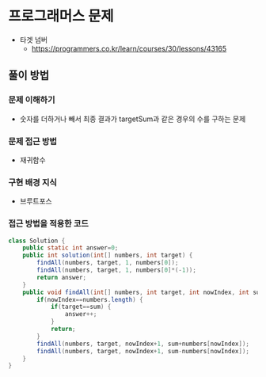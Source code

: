 # 프로그래머스 문제
- 타겟 넘버
    - https://programmers.co.kr/learn/courses/30/lessons/43165

## 풀이 방법
### 문제 이해하기
- 숫자를 더하거나 빼서 최종 결과가 targetSum과 같은 경우의 수를 구하는 문제

### 문제 접근 방법
- 재귀함수

### 구현 배경 지식
- 브루트포스

### 접근 방법을 적용한 코드
```java
class Solution {
	public static int answer=0;
    public int solution(int[] numbers, int target) {
    	findAll(numbers, target, 1, numbers[0]);
    	findAll(numbers, target, 1, numbers[0]*(-1));
        return answer;
    }
    public void findAll(int[] numbers, int target, int nowIndex, int sum) {
    	if(nowIndex==numbers.length) {
    		if(target==sum) {
    			answer++;
    		}
    		return;
    	}
    	findAll(numbers, target, nowIndex+1, sum+numbers[nowIndex]);
    	findAll(numbers, target, nowIndex+1, sum-numbers[nowIndex]);
    }
}
```

